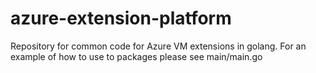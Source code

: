 # azure-extension-platform
Repository for common code for Azure VM extensions in golang.
For an example of how to use to packages please see main/main.go
